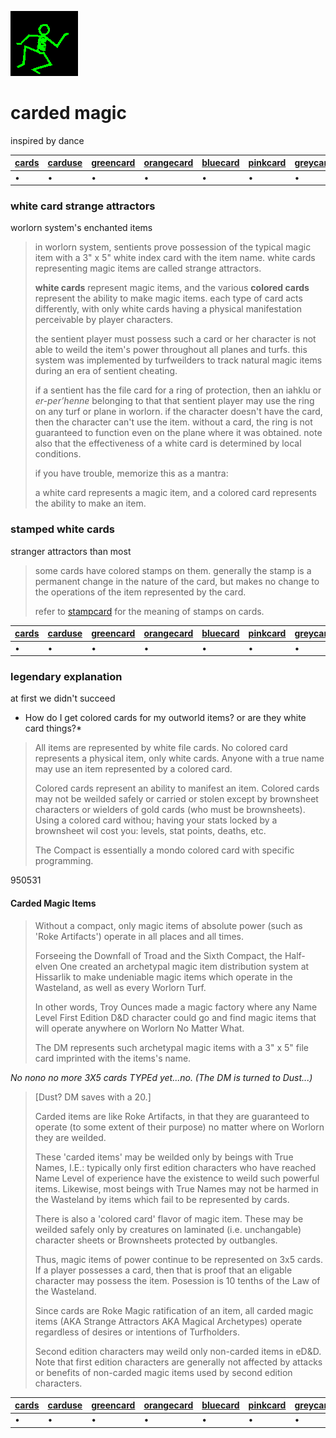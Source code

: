![dancer](assets/dancer.gif)

# carded magic

inspired by dance

|  [cards](cards.md)  |  [carduse](carduse.md)  |  [greencard](greencard.md)  |  [orangecard](orangecard.md)  |  [bluecard](bluecard.md)  |  [pinkcard](pinkcard.md)  |  [greycard](greycard.md)  |  [mintcard](mintcard.md)  |  [goldcard](goldcard.md)  |  [yellowcard](yellowcard.md)  | 
| ------------------- | ----------------------- | --------------------------- | ----------------------------- | ------------------------- | ------------------------- | ------------------------- | ------------------------- | ------------------------- | ----------------------------- | 
| •                   | •                       | •                           | •                             | •                         | •                         | •                         | •                         | •                         | •                             | 

### white card strange attractors

worlorn system's enchanted items
>
>  in worlorn system, sentients prove possession of the typical magic item with a 3" x 5" white index card with the item name. white cards representing magic items are called strange attractors. 
>
>  **white cards** represent magic items, and the various **colored cards** represent the ability to make magic items. each type of card acts differently, with only white cards having a physical manifestation perceivable by player characters.
>
>  the sentient player must possess such a card or her character is not able to weild the item's power throughout all planes and turfs. this system was implemented by turfweilders to track natural magic items during an era of sentient cheating. 
>
>  if a sentient has the file card for a ring of protection, then an iahklu or *er-per’henne* belonging to that that sentient player may use the ring on any turf or plane in worlorn. if the character doesn't have the card, then the character can't use the item. without a card, the ring is not guaranteed to function even on the plane where it was obtained. note also that the effectiveness of a white card is determined by local conditions.
>
>  if you have trouble, memorize this as a mantra:
>
>  a white card represents a magic item, and a colored card represents the ability to make an item.

### stamped white cards

stranger attractors than most
>
>  some cards have colored stamps on them. generally the stamp is a permanent change in the nature of the card, but makes no change to the operations of the item represented by the card. 
>
>  refer to  [stampcard](stampcard.md)  for the meaning of stamps on cards.

|  [cards](cards.md)  |  [carduse](carduse.md)  |  [greencard](greencard.md)  |  [orangecard](orangecard.md)  |  [bluecard](bluecard.md)  |  [pinkcard](pinkcard.md)  |  [greycard](greycard.md)  |  [mintcard](mintcard.md)  |  [goldcard](goldcard.md)  |  [yellowcard](yellowcard.md)  | 
| ------------------- | ----------------------- | --------------------------- | ----------------------------- | ------------------------- | ------------------------- | ------------------------- | ------------------------- | ------------------------- | ----------------------------- | 
| •                   | •                       | •                           | •                             | •                         | •                         | •                         | •                         | •                         | •                             | 

### legendary explanation

at first we didn't succeed

 * How do I get colored cards for my outworld items? or are they white card things?* 
>
>  All items are represented by white file cards. No colored card represents a physical item, only white cards. Anyone with a true name may use an item represented by a colored card.
>
>  Colored cards represent an ability to manifest an item. Colored cards may not be weilded safely or carried or stolen except by brownsheet characters or wielders of gold cards (who must be brownsheets). Using a colored card withou; having your stats locked by a brownsheet wil cost you: levels, stat points, deaths, etc. 
>
>  The Compact is essentially a mondo colored card with specific programming.

 950531 

#### Carded Magic Items
>
>  Without a compact, only magic items of absolute power (such as 'Roke Artifacts') operate in all places and all times. 
>
>  Forseeing the Downfall of Troad and the Sixth Compact, the Half-elven One created an archetypal magic item distribution system at Hissarlik to make undeniable magic items which operate in the Wasteland, as well as every Worlorn Turf.
>
>  In other words, Troy Ounces made a magic factory where any Name Level First Edition D&D character could go and find magic items that will operate anywhere on Worlorn No Matter What. 
>
>  The DM represents such archetypal magic items with a 3" x 5" file card imprinted with the items's name.

 *No nono no more 3X5 cards TYPEd yet...no. (The DM is turned to Dust...)* 
>
>  [Dust? DM saves with a 20.]
>
>  Carded items are like Roke Artifacts, in that they are guaranteed to operate (to some extent of their purpose) no matter where on Worlorn they are weilded. 
>
>  These 'carded items' may be weilded only by beings with True Names, I.E.: typically only first edition characters who have reached Name Level of experience have the existence to weild such powerful items. Likewise, most beings with True Names may not be harmed in the Wasteland by items which fail to be represented by cards.
>
>  There is also a 'colored card' flavor of magic item. These may be weilded safely only by creatures on laminated (i.e. unchangable) character sheets or Brownsheets protected by outbangles. 
>
>  Thus, magic items of power continue to be represented on 3x5 cards. If a player possesses a card, then that is proof that an eligable character may possess the item. Posession is 10 tenths of the Law of the Wasteland. 
>
>  Since cards are Roke Magic ratification of an item, all carded magic items (AKA Strange Attractors AKA Magical Archetypes) operate regardless of desires or intentions of Turfholders.
>
>  Second edition characters may weild only non-carded items in eD&D. Note that first edition characters are generally not affected by attacks or benefits of non-carded magic items used by second edition characters. 

|  [cards](cards.md)  |  [carduse](carduse.md)  |  [greencard](greencard.md)  |  [orangecard](orangecard.md)  |  [bluecard](bluecard.md)  |  [pinkcard](pinkcard.md)  |  [greycard](greycard.md)  |  [mintcard](mintcard.md)  |  [goldcard](goldcard.md)  |  [yellowcard](yellowcard.md)  | 
| ------------------- | ----------------------- | --------------------------- | ----------------------------- | ------------------------- | ------------------------- | ------------------------- | ------------------------- | ------------------------- | ----------------------------- | 
| •                   | •                       | •                           | •                             | •                         | •                         | •                         | •                         | •                         | •                             | 

 